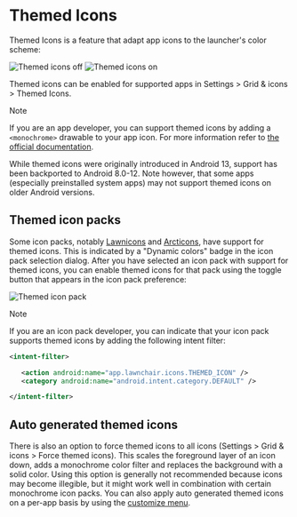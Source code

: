 # Themed Icons

Themed Icons is a feature that adapt app icons to the launcher's color scheme:

![Themed icons off](/img/themed-icons-off.png)
![Themed icons on](/img/themed-icons-on.png)

Themed icons can be enabled for supported apps in Settings > Grid & icons > Themed Icons.

> [!NOTE]
> If you are an app developer, you can support themed icons by adding a `<monochrome>` drawable to
> your app icon. For more information refer to
> [the official documentation](https://developer.android.com/develop/ui/views/launch/icon_design_adaptive#add_your_adaptive_icon_to_your_app).

While themed icons were originally introduced in Android 13, support has been backported to Android
8.0-12.
Note however, that some apps (especially preinstalled system apps) may not support themed icons on
older Android versions.

## Themed icon packs

Some icon packs, notably [Lawnicons](https://github.com/LawnchairLauncher/lawnicons)
and [Arcticons](https://github.com/Donnnno/Arcticons), have support
for themed icons. This is indicated by a "Dynamic colors" badge in the icon pack selection dialog.
After you have selected an icon pack with support for themed icons, you can enable themed icons for
that pack using the toggle button that appears in the icon pack preference:

![Themed icon pack](/img/themed-icon-pack.png)

> [!NOTE]
> If you are an icon pack developer, you can indicate that your icon pack supports themed icons by
> adding
> the following intent filter:
>
> ```xml
> <intent-filter>
>
>    <action android:name="app.lawnchair.icons.THEMED_ICON" />
>    <category android:name="android.intent.category.DEFAULT" />
>
> </intent-filter>
> ```

## Auto generated themed icons

There is also an option to force themed icons to all icons (Settings > Grid & icons > Force themed
icons). This scales the foreground layer of an icon down, adds a monochrome color filter and
replaces the background with a solid color. Using this option is generally not recommended because
icons may become illegible, but it might work well in combination with certain monochrome icon
packs. You can also apply auto generated themed icons on a per-app basis by using
the [customize menu](per-item-customization).
